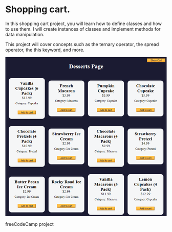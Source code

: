 # Shopping cart.

In this shopping cart project, you will learn how to define classes and how to use them. I will create instances of classes and implement methods for data manipulation.

This project will cover concepts such as the ternary operator, the spread operator, the this keyword, and more.


![alt text](image.png)

freeCodeCamp project